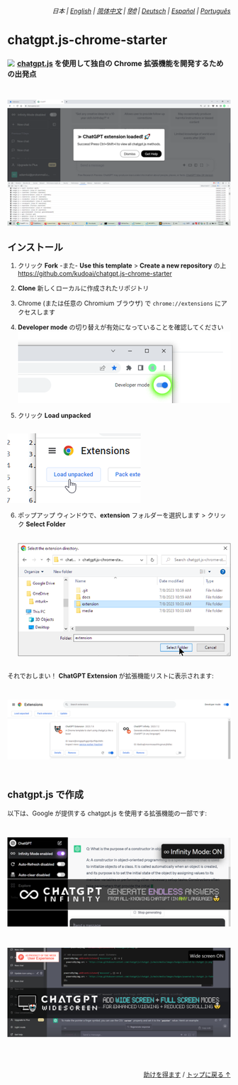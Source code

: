 <div align="right">

###### 日本 | <a href="../..#readme">English</a> | <a href="../zh-cn#readme">简体中文</a> | <a href="../hi#readme">हिंदी</a> | <a href="../de#readme">Deutsch</a> | <a href="../es#readme">Español</a> | <a href="../pt#readme">Português</a>
    
</div>

# chatgpt.js-chrome-starter

<h3><img style="margin: 0 2px -1px 0" height=16 src="https://www.google.com/chrome/static/images/favicons/apple-icon-60x60.png"> <a href="https://github.com/kudoai/chatgpt.js">chatgpt.js</a> を使用して独自の Chrome 拡張機能を開発するための出発点</h3>

<br>

![](../../media/images/screenshots/extension-loaded.png)

## インストール

1. クリック **Fork** -また- **Use this template** > **Create a new repository** の上 https://github.com/kudoai/chatgpt.js-chrome-starter

2. **Clone** 新しくローカルに作成されたリポジトリ

3. Chrome (または任意の Chromium ブラウザ) で `chrome://extensions` にアクセスします

4. **Developer mode** の切り替えが有効になっていることを確認してください<br>
![](../../media/images/screenshots/developer-mode-toggle.png)

5. クリック **Load unpacked**<br><br>
<img src="../../media/images/screenshots/load-unpacked-button.png">
<br>

6. ポップアップ ウィンドウで、**extension** フォルダーを選択します > クリック **Select Folder**<br><br><br>
<img src="../../media/images/screenshots/select-extension-folder.png"><br><br>

それでおしまい！ **ChatGPT Extension** が拡張機能リストに表示されます:

<br>

![](../../media/images/screenshots/chatgpt-extension-in-list.png)

<br>

## chatgpt.js で作成

以下は、Google が提供する chatgpt.js を使用する拡張機能の一部です:

<div align="center">

<br>

<a href="https://chatgptinfinity.com" target="_blank"><img width=777 src="https://raw.githubusercontent.com/adamlui/chatgpt-infinity/main/chrome/media/images/tiles/marquee-promo-tile-1400x560.png"></a>

<br>

<a href="https://chatgptwidescreen.com" target="_blank"><img width=777 src="https://raw.githubusercontent.com/adamlui/chatgpt-widescreen/main/chrome/media/images/tiles/marquee-promo-tile-1400x560.png"></a>

<br>

</div>

#

<div align="right"><a href="https://github.com/kudoai/chatgpt.js-chrome-starter/issues">助けを得ます</a> / <a href="#">トップに戻る ↑</a></div>
